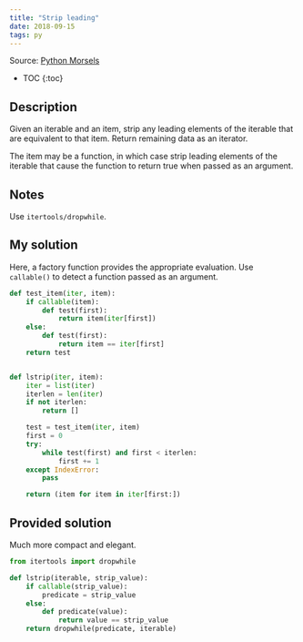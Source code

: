 ```yaml
---
title: "Strip leading"
date: 2018-09-15
tags: py
---
```


Source: [Python Morsels](https://www.pythonmorsels.com/)

* TOC
{:toc}

## Description

Given an iterable and an item, strip any leading elements of the iterable
that are equivalent to that item. Return remaining data as an iterator.

The item may be a function, in which case strip leading elements of
the iterable that cause the function to return true when passed as
an argument.


## Notes

Use `itertools/dropwhile`.


## My solution

Here, a factory function provides the appropriate evaluation. 
Use `callable()` to detect a function passed as an argument.

```py
def test_item(iter, item):
    if callable(item):
        def test(first):
            return item(iter[first])
    else:
        def test(first):
            return item == iter[first]
    return test


def lstrip(iter, item):
    iter = list(iter)
    iterlen = len(iter)
    if not iterlen:
        return []

    test = test_item(iter, item)
    first = 0
    try:
        while test(first) and first < iterlen:
            first += 1
    except IndexError:
        pass

    return (item for item in iter[first:])
```


## Provided solution

Much more compact and elegant.

```py
from itertools import dropwhile

def lstrip(iterable, strip_value):
    if callable(strip_value):
        predicate = strip_value
    else:
        def predicate(value):
            return value == strip_value
    return dropwhile(predicate, iterable)
```
